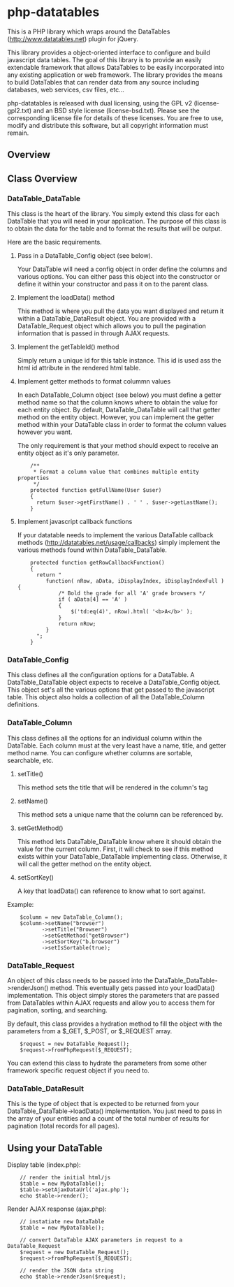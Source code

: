 # php-datatables

This is a PHP library which wraps around the DataTables (http://www.datatables.net) plugin for jQuery.

This library provides a object-oriented interface to configure and build javascript data tables. The goal
of this library is to provide an easily extendable framework that allows DataTables to be easily incorporated
into any existing application or web framework. The library provides the means to build DataTables that can 
render data from any source including databases, web services, csv files, etc...

php-datatables is released with dual licensing, using the GPL v2 (license-gpl2.txt) and an BSD style 
license (license-bsd.txt). Please see the corresponding license file for details of these licenses. 
You are free to use, modify and distribute this software, but all copyright information must remain.

## Overview

## Class Overview

### DataTable_DataTable

This class is the heart of the library. You simply extend this class for each DataTable that you will need
in your application. The purpose of this class is to obtain the data for the table and to format the results
that will be output.

Here are the basic requirements.

1. Pass in a DataTable_Config object (see below).

   Your DataTable will need a config object in order define the columns and various options. You can either
   pass this object into the constructor or define it within your constructor and pass it on to the parent
   class.
	
2. Implement the loadData() method

   This method is where you pull the data you want displayed and return it within a DataTable_DataResult object.
   You are provided with a DataTable_Request object which allows you to pull the pagination information that
   is passed in through AJAX requests.   
	
3. Implement the getTableId() method

   Simply return a unique id for this table instance. This id is used ass the html id attribute in the rendered
   html table.
	
4. Implement getter methods to format colummn values

   In each DataTable_Column object (see below) you must define a getter method name so that the column knows
   where to obtain the value for each entity object. By default, DataTable_DataTable will call that getter
   method on the entity object. However, you can implement the getter method within your DataTable class
   in order to format the column values however you want.

   The only requirement is that your method should expect to receive an entity object as it's only parameter.

		   /**
		    * Format a column value that combines multiple entity properties
		    */
           protected function getFullName(User $user)
           {
             return $user->getFirstName() . ' ' . $user->getLastName();
           }

5. Implement javascript callback functions

   If your datatable needs to implement the various DataTable callback methods (http://datatables.net/usage/callbacks)
   simply implement the various methods found within DataTable_DataTable.

		   protected function getRowCallbackFunction()
		   { 
		     return "
				function( nRow, aData, iDisplayIndex, iDisplayIndexFull ) {
					/* Bold the grade for all 'A' grade browsers */
					if ( aData[4] == 'A' )
					{
						$('td:eq(4)', nRow).html( '<b>A</b>' );
					}
					return nRow;
				}
			 ";
		   }


### DataTable_Config

This class defines all the configuration options for a DataTable. A DataTable_DataTable object expects to receive
a DataTable_Config object. This object set's all the various options that get passed to the javascript table. This
object also holds a collection of all the DataTable_Column definitions.

### DataTable_Column

This class defines all the options for an individual column within the DataTable. Each column must at the very least
have a name, title, and getter method name. You can configure whether columns are sortable, searchable, etc.

1. setTitle()

    This method sets the title that will be rendered in the column's <th> tag

2. setName()

    This method sets a unique name that the column can be referenced by.

3. setGetMethod()

    This method lets DataTable_DataTable know where it should obtain the value for the current column. First, it
    will check to see if this method exists within your DataTable_DataTable implementing class. Otherwise, it
    will call the getter method on the entity object. 

4. setSortKey()

	A key that loadData() can reference to know what to sort against.

Example:

	    $column = new DataTable_Column();
	    $column->setName("browser")
	           ->setTitle("Browser")
	           ->setGetMethod("getBrowser")
	           ->setSortKey("b.browser")
	           ->setIsSortable(true);

### DataTable_Request

An object of this class needs to be passed into the DataTable_DataTable->renderJson() method. This eventually gets
passed into your loadData() implementation. This object simply stores the parameters that are passed from DataTables
within AJAX requests and allow you to access them for pagination, sorting, and searching.

By default, this class provides a hydration method to fill the object with the parameters from a $_GET, $_POST, or
$_REQUEST array.

		$request = new DataTable_Request();
		$request->fromPhpRequest($_REQUEST);

You can extend this class to hydrate the parameters from some other framework specific request object if you need to.

### DataTable_DataResult

This is the type of object that is expected to be returned from your DataTable_DataTable->loadData() implementation.
You just need to pass in the array of your entities and a count of the total number of results for pagination (total
records for all pages).


## Using your DataTable

Display table (index.php):

		// render the initial html/js
		$table = new MyDataTable();
		$table->setAjaxDataUrl('ajax.php');
		echo $table->render();
		
Render AJAX response (ajax.php):

		// instatiate new DataTable
		$table = new MyDataTable();
		
		// convert DataTable AJAX parameters in request to a DataTable_Request
		$request = new DataTable_Request();
		$request->fromPhpRequest($_REQUEST);
		
		// render the JSON data string
		echo $table->renderJson($request);
		